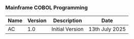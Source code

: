 ### Mainframe COBOL Programming

| Name | Version | Description | Date |
| ----------- | ----------- | ----------- | ----------- |
| AC | 1.0 | Initial Version | 13th July 2025 |
